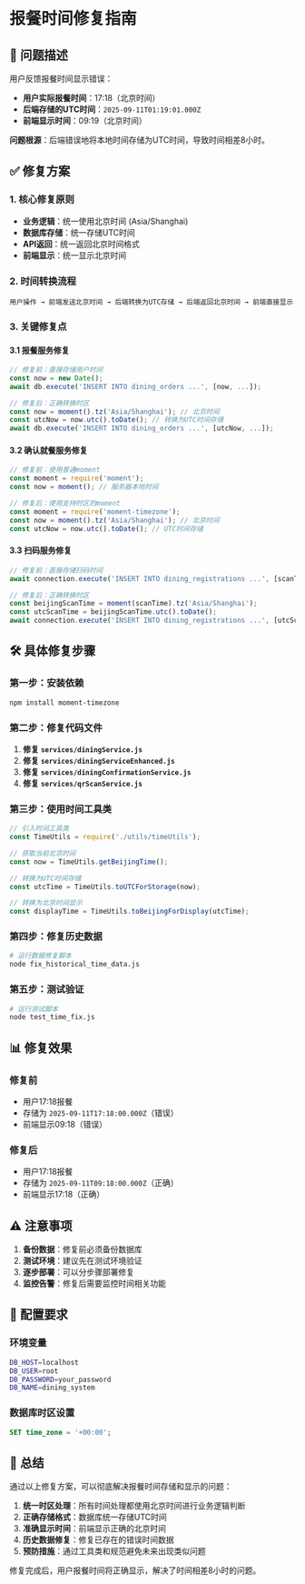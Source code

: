 # 报餐时间修复指南

## 🎯 问题描述

用户反馈报餐时间显示错误：
- **用户实际报餐时间**：17:18（北京时间）
- **后端存储的UTC时间**：`2025-09-11T01:19:01.000Z`
- **前端显示时间**：09:19（北京时间）

**问题根源**：后端错误地将本地时间存储为UTC时间，导致时间相差8小时。

## ✅ 修复方案

### 1. 核心修复原则

- **业务逻辑**：统一使用北京时间 (Asia/Shanghai)
- **数据库存储**：统一存储UTC时间
- **API返回**：统一返回北京时间格式
- **前端显示**：统一显示北京时间

### 2. 时间转换流程

```
用户操作 → 前端发送北京时间 → 后端转换为UTC存储 → 后端返回北京时间 → 前端直接显示
```

### 3. 关键修复点

#### 3.1 报餐服务修复

```javascript
// 修复前：直接存储用户时间
const now = new Date();
await db.execute('INSERT INTO dining_orders ...', [now, ...]);

// 修复后：正确转换时区
const now = moment().tz('Asia/Shanghai'); // 北京时间
const utcNow = now.utc().toDate(); // 转换为UTC时间存储
await db.execute('INSERT INTO dining_orders ...', [utcNow, ...]);
```

#### 3.2 确认就餐服务修复

```javascript
// 修复前：使用普通moment
const moment = require('moment');
const now = moment(); // 服务器本地时间

// 修复后：使用支持时区的moment
const moment = require('moment-timezone');
const now = moment().tz('Asia/Shanghai'); // 北京时间
const utcNow = now.utc().toDate(); // UTC时间存储
```

#### 3.3 扫码服务修复

```javascript
// 修复前：直接存储扫码时间
await connection.execute('INSERT INTO dining_registrations ...', [scanTime, ...]);

// 修复后：正确转换时区
const beijingScanTime = moment(scanTime).tz('Asia/Shanghai');
const utcScanTime = beijingScanTime.utc().toDate();
await connection.execute('INSERT INTO dining_registrations ...', [utcScanTime, ...]);
```

## 🛠️ 具体修复步骤

### 第一步：安装依赖

```bash
npm install moment-timezone
```

### 第二步：修复代码文件

1. **修复 `services/diningService.js`**
2. **修复 `services/diningServiceEnhanced.js`**
3. **修复 `services/diningConfirmationService.js`**
4. **修复 `services/qrScanService.js`**

### 第三步：使用时间工具类

```javascript
// 引入时间工具类
const TimeUtils = require('./utils/timeUtils');

// 获取当前北京时间
const now = TimeUtils.getBeijingTime();

// 转换为UTC时间存储
const utcTime = TimeUtils.toUTCForStorage(now);

// 转换为北京时间显示
const displayTime = TimeUtils.toBeijingForDisplay(utcTime);
```

### 第四步：修复历史数据

```bash
# 运行数据修复脚本
node fix_historical_time_data.js
```

### 第五步：测试验证

```bash
# 运行测试脚本
node test_time_fix.js
```

## 📊 修复效果

### 修复前
- 用户17:18报餐
- 存储为 `2025-09-11T17:18:00.000Z`（错误）
- 前端显示09:18（错误）

### 修复后
- 用户17:18报餐
- 存储为 `2025-09-11T09:18:00.000Z`（正确）
- 前端显示17:18（正确）

## ⚠️ 注意事项

1. **备份数据**：修复前必须备份数据库
2. **测试环境**：建议先在测试环境验证
3. **逐步部署**：可以分步骤部署修复
4. **监控告警**：修复后需要监控时间相关功能

## 🔧 配置要求

### 环境变量
```bash
DB_HOST=localhost
DB_USER=root
DB_PASSWORD=your_password
DB_NAME=dining_system
```

### 数据库时区设置
```sql
SET time_zone = '+00:00';
```

## 📝 总结

通过以上修复方案，可以彻底解决报餐时间存储和显示的问题：

1. **统一时区处理**：所有时间处理都使用北京时间进行业务逻辑判断
2. **正确存储格式**：数据库统一存储UTC时间
3. **准确显示时间**：前端显示正确的北京时间
4. **历史数据修复**：修复已存在的错误时间数据
5. **预防措施**：通过工具类和规范避免未来出现类似问题

修复完成后，用户报餐时间将正确显示，解决了时间相差8小时的问题。

